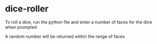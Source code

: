 # dice-roller
To roll a dice, run the python file and enter a number of faces for the dice when prompted 

A random number will be returned within the range of faces

